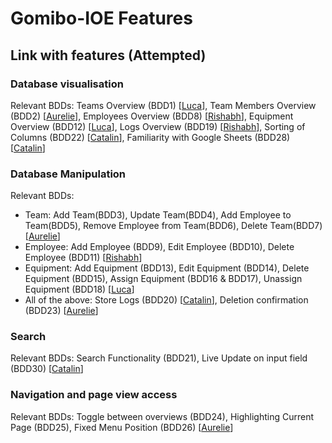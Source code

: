 # Gomibo-IOE Features

## Link with features (Attempted)

### Database visualisation
Relevant BDDs: Teams Overview (BDD1) [[Luca](https://github.com/luca31)], Team Members Overview (BDD2) [[Aurelie](https://github.com/alphaaureus)], Employees Overview (BDD8) [[Rishabh](https://github.com/RishJohn14)], Equipment Overview (BDD12) [[Luca](https://github.com/luca31)], Logs Overview (BDD19) [[Rishabh](https://github.com/RishJohn14)], Sorting of Columns (BDD22) [[Catalin](https://github.com/EneRgYCZ)], Familiarity with Google Sheets (BDD28) [[Catalin](https://github.com/EneRgYCZ)]

### Database Manipulation
Relevant BDDs:
- Team: Add Team(BDD3), Update Team(BDD4), Add Employee to Team(BDD5), Remove Employee from Team(BDD6), Delete Team(BDD7) [[Aurelie](https://github.com/alphaaureus)]
- Employee: Add Employee (BDD9), Edit Employee (BDD10), Delete Employee (BDD11) [[Rishabh](https://github.com/RishJohn14)]
- Equipment: Add Equipment (BDD13), Edit Equipment (BDD14), Delete Equipment (BDD15), Assign Equipment (BDD16 & BDD17), Unassign Equipment (BDD18) [[Luca](https://github.com/luca31)]
- All of the above: Store Logs (BDD20) [[Catalin](https://github.com/EneRgYCZ)], Deletion confirmation (BDD23) [[Aurelie](https://github.com/alphaaureus)]

### Search
Relevant BDDs: Search Functionality (BDD21), Live Update on input field (BDD30) [[Catalin](https://github.com/EneRgYCZ)]

### Navigation and page view access
Relevant BDDs: Toggle between overviews (BDD24), Highlighting Current Page (BDD25), Fixed Menu Position (BDD26) [[Aurelie](https://github.com/alphaaureus)]
